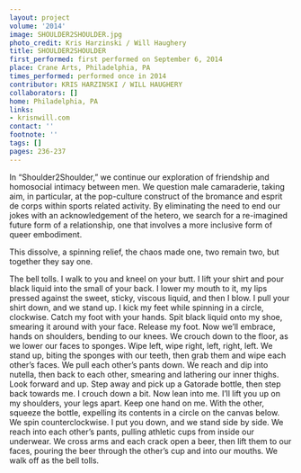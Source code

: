 ```yaml
---
layout: project
volume: '2014'
image: SHOULDER2SHOULDER.jpg
photo_credit: Kris Harzinski / Will Haughery
title: SHOULDER2SHOULDER
first_performed: first performed on September 6, 2014
place: Crane Arts, Philadelphia, PA
times_performed: performed once in 2014
contributor: KRIS HARZINSKI / WILL HAUGHERY
collaborators: []
home: Philadelphia, PA
links:
- krisnwill.com
contact: ''
footnote: ''
tags: []
pages: 236-237
---
```


In “Shoulder2Shoulder,” we continue our exploration of friendship and homosocial intimacy between men. We question male camaraderie, taking aim, in particular, at the pop-culture construct of the bromance and esprit de corps within sports related activity. By eliminating the need to end our jokes with an acknowledgement of the hetero, we search for a re-imagined future form of a relationship, one that involves a more inclusive form of queer embodiment.

This dissolve, a spinning relief, the chaos made one, two remain two, but together they say one.

The bell tolls. I walk to you and kneel on your butt. I lift your shirt and pour black liquid into the small of your back. I lower my mouth to it, my lips pressed against the sweet, sticky, viscous liquid, and then I blow. I pull your shirt down, and we stand up. I kick my feet while spinning in a circle, clockwise. Catch my foot with your hands. Spit black liquid onto my shoe, smearing it around with your face. Release my foot. Now we’ll embrace, hands on shoulders, bending to our knees. We crouch down to the floor, as we lower our faces to sponges. Wipe left, wipe right, left, right, left. We stand up, biting the sponges with our teeth, then grab them and wipe each other’s faces. We pull each other’s pants down. We reach and dip into nutella, then back to each other, smearing and lathering our inner thighs. Look forward and up. Step away and pick up a Gatorade bottle, then step back towards me. I crouch down a bit. Now lean into me. I’ll lift you up on my shoulders, your legs apart. Keep one hand on me. With the other, squeeze the bottle, expelling its contents in a circle on the canvas below. We spin counterclockwise. I put you down, and we stand side by side. We reach into each other’s pants, pulling athletic cups from inside our underwear. We cross arms and each crack open a beer, then lift them to our faces, pouring the beer through the other’s cup and into our mouths. We walk off as the bell tolls.
